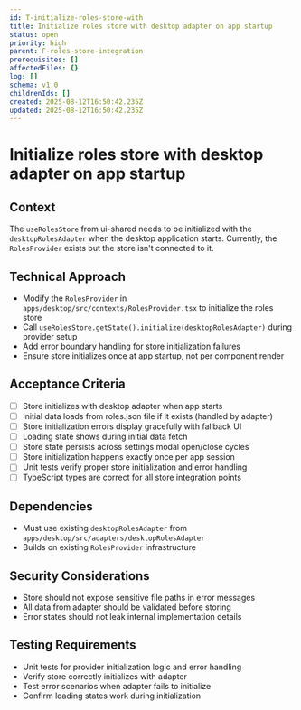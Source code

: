 ```yaml
---
id: T-initialize-roles-store-with
title: Initialize roles store with desktop adapter on app startup
status: open
priority: high
parent: F-roles-store-integration
prerequisites: []
affectedFiles: {}
log: []
schema: v1.0
childrenIds: []
created: 2025-08-12T16:50:42.235Z
updated: 2025-08-12T16:50:42.235Z
---
```


# Initialize roles store with desktop adapter on app startup

## Context

The `useRolesStore` from ui-shared needs to be initialized with the `desktopRolesAdapter` when the desktop application starts. Currently, the `RolesProvider` exists but the store isn't connected to it.

## Technical Approach

- Modify the `RolesProvider` in `apps/desktop/src/contexts/RolesProvider.tsx` to initialize the roles store
- Call `useRolesStore.getState().initialize(desktopRolesAdapter)` during provider setup
- Add error boundary handling for store initialization failures
- Ensure store initializes once at app startup, not per component render

## Acceptance Criteria

- [ ] Store initializes with desktop adapter when app starts
- [ ] Initial data loads from roles.json file if it exists (handled by adapter)
- [ ] Store initialization errors display gracefully with fallback UI
- [ ] Loading state shows during initial data fetch
- [ ] Store state persists across settings modal open/close cycles
- [ ] Store initialization happens exactly once per app session
- [ ] Unit tests verify proper store initialization and error handling
- [ ] TypeScript types are correct for all store integration points

## Dependencies

- Must use existing `desktopRolesAdapter` from `apps/desktop/src/adapters/desktopRolesAdapter`
- Builds on existing `RolesProvider` infrastructure

## Security Considerations

- Store should not expose sensitive file paths in error messages
- All data from adapter should be validated before storing
- Error states should not leak internal implementation details

## Testing Requirements

- Unit tests for provider initialization logic and error handling
- Verify store correctly initializes with adapter
- Test error scenarios when adapter fails to initialize
- Confirm loading states work during initialization
